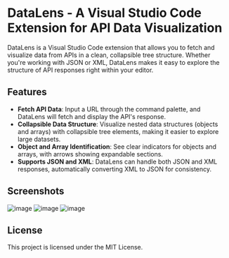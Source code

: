 # DataLens - A Visual Studio Code Extension for API Data Visualization

DataLens is a Visual Studio Code extension that allows you to fetch and visualize data from APIs in a clean, collapsible tree structure. Whether you're working with JSON or XML, DataLens makes it easy to explore the structure of API responses right within your editor.

## Features

- **Fetch API Data**: Input a URL through the command palette, and DataLens will fetch and display the API's response.
- **Collapsible Data Structure**: Visualize nested data structures (objects and arrays) with collapsible tree elements, making it easier to explore large datasets.
- **Object and Array Identification**: See clear indicators for objects and arrays, with arrows showing expandable sections.
- **Supports JSON and XML**: DataLens can handle both JSON and XML responses, automatically converting XML to JSON for consistency.

## Screenshots

![image](https://github.com/user-attachments/assets/42823cf0-5c86-4a2a-bad5-ebb83b9f35ff)
![image](https://github.com/user-attachments/assets/7e6c7a51-c852-4120-adad-a2481727ca0d)
![image](https://github.com/user-attachments/assets/db2a73c0-1c12-4b6c-82aa-18dea070132a)

## License

This project is licensed under the MIT License.
